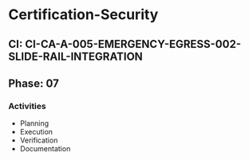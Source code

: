# Certification-Security

## CI: CI-CA-A-005-EMERGENCY-EGRESS-002-SLIDE-RAIL-INTEGRATION
## Phase: 07

### Activities
- Planning
- Execution
- Verification
- Documentation
